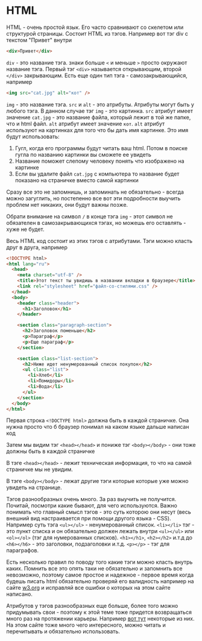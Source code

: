 # HTML

HTML - очень простой язык. Его часто сравнивают со скелетом или структурой страницы. Состоит HTML из тэгов. Например вот тэг div с текстом "Привет" внутри

```html
<div>Привет</div>
```

`div` - это название тэга. знаки больше `<` и меньше `>` просто окружают название тэга. Первый тэг `<div>` называется открывающим, второй `</div>` закрывающим. Есть еще один тип тэга - самозакрывающийся, например

```html
<img src="cat.jpg" alt="кот" />
```

`img` - это название тэга. `src` и `alt` - это атрибуты. Атрибуты могут быть у любого тэга. В данном случае тэг `img` - это картинка. `src` атрибут имеет значение `cat.jpg` - это название файла, который лежит в той же папке, что и html файл. `alt` атрибут имеет значение `кот`. `alt` атрибут используют на картинках для того что бы дать имя картинке. Это имя будут использовать:

1. Гугл, когда его программы будут читать ваш html. Потом в поиске гугла по названию картинки вы сможете ее увидеть
2. Название поможет слепому человеку понять что изображено на картинке
3. Если вы удалите файл `cat.jpg` с компьютера то название будет показано на страничке вместо самой картинки

Сразу все это не запомнишь, и запоминать не обязательно - всегда можно загуглить, но постепенно все вот эти подробности выучить проблем нет никаких, они будут важны позже.

Обрати внимание на символ `/` в конце тэга `img` - этот символ не обязателен в самозакрывающихся тэгах, но можешь его оставлять - хуже не будет.

Весь HTML код состоит из этих тэгов с атрибутами. Тэги можно класть друг в друга, например

```html
<!DOCTYPE html>
<html lang="ru">
  <head>
    <meta charset="utf-8" />
    <title>Этот текст ты увидишь в названии вкладки в браузере</title>
    <link rel="stylesheet" href="файл-со-стилями.css" />
  </head>
  <body>
    <header class="header">
      <h1>Заголовок</h1>
    </header>

    <section class="paragraph-section">
      <h2>Заголовок поменьше</h2>
      <p>Параграф</p>
      <p>Еще параграф</p>
    </section>

    <section class="list-section">
      <h2>Ниже идет ненумерованный список покупок</h2>
      <ul class="list">
        <li>Хлеб</li>
        <li>Помидоры</li>
        <li>Вода</li>
      </ul>
    </section>
  </body>
</html>
```

Первая строка `<!DOCTYPE html>` должна быть в каждой страничке. Она нужна просто что б браузер понимал на каком языке дальше написан код

Затем мы видим тэг `<head></head>` и пониже тэг `<body></body>` - они тоже должны быть в каждой страничке

В тэге `<head></head>` - лежит техническая информация, то что на самой страничке мы не увидим.

В тэге `<body></body>` - лежат другие тэги которые которые уже можно увидеть на странице.

Тэгов разнообразных очень много. За раз выучить не получится. Почитай, посмотри какие бывают, для чего используются. Важно понимать что главный смысл тэгов - это суть которою они несут (весь внешний вид настраивается при помощи другого языка - CSS). Например суть тэга `<ul></ul>` - ненумерованный список. `<li></li>` тэг - это пункт списка и он обязательно должен лежать внутри `<ul></ul>` или `<ol></ol>` (тэг для нумерованных списков). `<h1></h1>`, `<h2></h2>` и.т.д до `<h6></h6>` - это заголовки, подзаголовки и.т.д. `<p></p>` - тэг для параграфов.

Есть несколько правил по поводу того какие тэги можно класть внутрь каких. Помнить все это опять таки не обязательно и запомнить все невозможно, поэтому самое простое и надежное - первое время когда будешь писать html обязательно проверяй его валидность например на сайте [w3.org](https://validator.w3.org/#validate_by_upload) и исправляй все ошибки о которых на этом сайте написано.

Атрибутов у тэгов разнообразных еще больше, более того можно придумывать свои - поэтому к этой теме тоже придется возвращаться много раз на протяжении карьеры. Например [вот тут](https://html5book.ru/html-attributes/) некоторые из них. На этом сайте тоже много чего интересного, можно читать и перечитывать и обязательно использовать.
